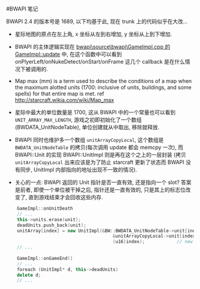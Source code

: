 ﻿#BWAPI 笔记

BWAPI 2.4 的版本号是 1689, 以下均基于此, 现在 trunk 上的代码似乎在大改...

  * 星际地图的原点在左上角, x 坐标从左到右增加, y 坐标从上到下增加.


  * BWAPI 的主体逻辑实现在 [bwapi\source\bwapi\GameImpl.cpp 的 GameImpl::update](http://code.google.com/p/bwapi/source/browse/trunk/bwapi/BWAPI/Source/BWAPI/GameImpl.cpp?r=1689#657) 中, 在这个函数中可以看到 onPlyerLeft/onNukeDetect/onStart/onFrame 这几个 callback 是在什么情况下被调用的.


  * Map max (mm) is a term used to describe the conditions of a map when the maximum alotted units (1700: inclusive of units, buildings, and some spells) for that entire map is met.  ref http://starcraft.wikia.com/wiki/Map_max

  * 星际中最大的单位数量是 1700, 这从 BWAPI 中的一个常量也可以看到 `UNIT_ARRAY_MAX_LENGTH`, 游戏之初即初始化了一个数组 (BWDATA\_UnitNodeTable), 单位创建就从中取出, 移除就释放.

  * BWAPI 同时也维护多一个数组 `unitArrayCopyLocal`, 这个数组是 `BWDATA_UnitNodeTable` 的拷贝(每次调用 update 都会 memcpy 一次), 而 BWAPI::Unit 的实现 BWAPI::UnitImpl 则是再在这个之上的一层封装 (拷贝 `unitArrayCopyLocal` 出来应该是为了防止 starcraft 更新了状态而 BWAPI 没有同步, UnitImpl 内部指向的地址出现不一致的情况).

  * 关心的一点: BWAPI 返回的 Unit 指针是否一直有效, 还是指向一个 slot? 答案是前者, 即使一个单位被干掉之后, 指针还是一直有效的, 只是其上的标志位改变了, 直到游戏结束才会回收这些内存.
```c++
    GameImpl::onUnitDeath
    // ...
    this->units.erase(unit);
    deadUnits.push_back(unit);
    unitArray[index] = new UnitImpl(&BW::BWDATA_UnitNodeTable->unit[index],
                                        &unitArrayCopyLocal->unit[index],
                                        (u16)index);            // new 一个新的出来替换原先的 slot
    // ...
   
    GameImpl::onGameEnd()
    // ...
    foreach (UnitImpl* d, this->deadUnits)
    delete d;
    // ...
```
